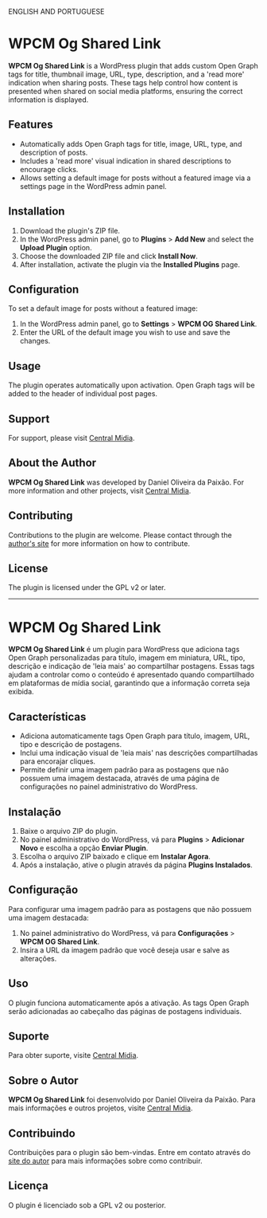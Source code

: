 ENGLISH AND PORTUGUESE

# WPCM Og Shared Link

**WPCM Og Shared Link** is a WordPress plugin that adds custom Open Graph tags for title, thumbnail image, URL, type, description, and a 'read more' indication when sharing posts. These tags help control how content is presented when shared on social media platforms, ensuring the correct information is displayed.

## Features

- Automatically adds Open Graph tags for title, image, URL, type, and description of posts.
- Includes a 'read more' visual indication in shared descriptions to encourage clicks.
- Allows setting a default image for posts without a featured image via a settings page in the WordPress admin panel.

## Installation

1. Download the plugin's ZIP file.
2. In the WordPress admin panel, go to **Plugins** > **Add New** and select the **Upload Plugin** option.
3. Choose the downloaded ZIP file and click **Install Now**.
4. After installation, activate the plugin via the **Installed Plugins** page.

## Configuration

To set a default image for posts without a featured image:

1. In the WordPress admin panel, go to **Settings** > **WPCM OG Shared Link**.
2. Enter the URL of the default image you wish to use and save the changes.

## Usage

The plugin operates automatically upon activation. Open Graph tags will be added to the header of individual post pages.

## Support

For support, please visit [Central Midia](https://centralminidia.net.br/centralmidia).

## About the Author

**WPCM Og Shared Link** was developed by Daniel Oliveira da Paixão. For more information and other projects, visit [Central Midia](https://centralminidia.net.br/centralmidia).

## Contributing

Contributions to the plugin are welcome. Please contact through the [author's site](https://centralminidia.net.br/centralmidia) for more information on how to contribute.

## License

The plugin is licensed under the GPL v2 or later.


----------------------------------------------------

# WPCM Og Shared Link

**WPCM Og Shared Link** é um plugin para WordPress que adiciona tags Open Graph personalizadas para título, imagem em miniatura, URL, tipo, descrição e indicação de 'leia mais' ao compartilhar postagens. Essas tags ajudam a controlar como o conteúdo é apresentado quando compartilhado em plataformas de mídia social, garantindo que a informação correta seja exibida.

## Características

- Adiciona automaticamente tags Open Graph para título, imagem, URL, tipo e descrição de postagens.
- Inclui uma indicação visual de 'leia mais' nas descrições compartilhadas para encorajar cliques.
- Permite definir uma imagem padrão para as postagens que não possuem uma imagem destacada, através de uma página de configurações no painel administrativo do WordPress.

## Instalação

1. Baixe o arquivo ZIP do plugin.
2. No painel administrativo do WordPress, vá para **Plugins** > **Adicionar Novo** e escolha a opção **Enviar Plugin**.
3. Escolha o arquivo ZIP baixado e clique em **Instalar Agora**.
4. Após a instalação, ative o plugin através da página **Plugins Instalados**.

## Configuração

Para configurar uma imagem padrão para as postagens que não possuem uma imagem destacada:

1. No painel administrativo do WordPress, vá para **Configurações** > **WPCM OG Shared Link**.
2. Insira a URL da imagem padrão que você deseja usar e salve as alterações.

## Uso

O plugin funciona automaticamente após a ativação. As tags Open Graph serão adicionadas ao cabeçalho das páginas de postagens individuais.

## Suporte

Para obter suporte, visite [Central Midia](https://centralminidia.net.br/centralmidia).

## Sobre o Autor

**WPCM Og Shared Link** foi desenvolvido por Daniel Oliveira da Paixão. Para mais informações e outros projetos, visite [Central Midia](https://centralminidia.net.br/centralmidia).

## Contribuindo

Contribuições para o plugin são bem-vindas. Entre em contato através do [site do autor](https://centralminidia.net.br/centralmidia) para mais informações sobre como contribuir.

## Licença

O plugin é licenciado sob a GPL v2 ou posterior.


